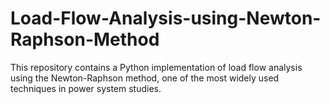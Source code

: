 # Load-Flow-Analysis-using-Newton-Raphson-Method
This repository contains a Python implementation of load flow analysis using the Newton-Raphson method, one of the most widely used techniques in power system studies. 

